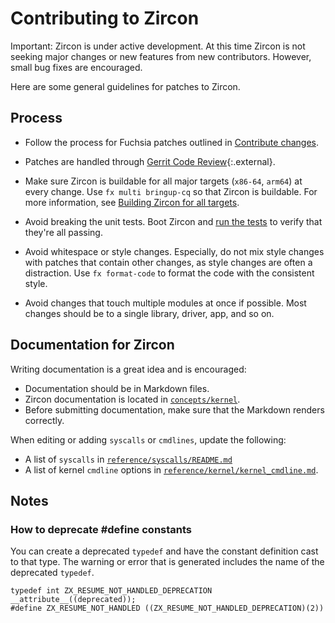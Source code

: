 # Contributing to Zircon

Important: Zircon is under active development. At this time Zircon is
not seeking major changes or new features from new contributors.
However, small bug fixes are encouraged.

Here are some general guidelines for patches to Zircon.

## Process

*   Follow the process for Fuchsia patches outlined in
    [Contribute changes][contribute-changes].

*   Patches are handled through
    [Gerrit Code Review][gerrir-code-review]{:.external}.

*   Make sure Zircon is buildable for all major targets (`x86-64`, `arm64`)
    at every change. Use `fx multi bringup-cq` so that Zircon is buildable.
    For more information,  see
    [Building Zircon for all targets][build-zircon-for-all].

*   Avoid breaking the unit tests. Boot Zircon and
    [run the tests][run-the-tests] to verify that they're all passing.

*   Avoid whitespace or style changes. Especially, do not mix style changes
    with patches that contain other changes, as style changes are often
    a distraction. Use `fx format-code` to format the code with the
    consistent style.

*   Avoid changes that touch multiple modules at once if possible. Most changes
    should be to a single library, driver, app, and so on.

## Documentation for Zircon

Writing documentation is a great idea and is encouraged:

*   Documentation should be in Markdown files.
*   Zircon documentation is located in
    [`concepts/kernel`][googlesource-docs].
*   Before submitting documentation, make sure that the Markdown renders
    correctly.

When editing or adding `syscalls` or `cmdlines`, update the following:

*   A list of `syscalls` in [`reference/syscalls/README.md`][syscall-doc]
*   A list of kernel `cmdline` options in
    [`reference/kernel/kernel_cmdline.md`][cmdline-doc].

## Notes

### How to deprecate #define constants

You can create a deprecated `typedef` and have the constant definition
cast to that type.  The warning or error that is generated includes the name
of the deprecated `typedef`.

```none {:.devsite-disable-click-to-copy}
typedef int ZX_RESUME_NOT_HANDLED_DEPRECATION __attribute__((deprecated));
#define ZX_RESUME_NOT_HANDLED ((ZX_RESUME_NOT_HANDLED_DEPRECATION)(2))
```

<!-- Reference links -->

[contribute-changes]: development/source_code/contribute_changes.md
[gerrir-code-review]: https://fuchsia-review.googlesource.com/#/q/project:zircon
[build-zircon-for-all]: development/kernel/getting_started.md#building_zircon_for_all_targets
[run-the-tests]: development/testing/testing.md
[googlesource-docs]: concepts/kernel
[syscall-doc]: reference/syscalls/README.md
[cmdline-doc]: reference/kernel/kernel_cmdline.md

